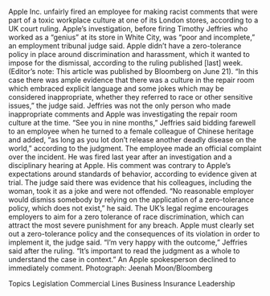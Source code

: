 Apple Inc. unfairly fired an employee for making racist comments that were part of a toxic workplace culture at one of its London stores, according to a UK court ruling.
Apple’s investigation, before firing Timothy Jeffries who worked as a “genius” at its store in White City, was “poor and incomplete,” an employment tribunal judge said. Apple didn’t have a zero-tolerance policy in place around discrimination and harassment, which it wanted to impose for the dismissal, according to the ruling published [last] week. (Editor’s note: This article was published by Bloomberg on June 21).
“In this case there was ample evidence that there was a culture in the repair room which embraced explicit language and some jokes which may be considered inappropriate, whether they referred to race or other sensitive issues,” the judge said.
Jeffries was not the only person who made inappropriate comments and Apple was investigating the repair room culture at the time.
“See you in nine months,” Jeffries said bidding farewell to an employee when he turned to a female colleague of Chinese heritage and added, “as long as you lot don’t release another deadly disease on the world,” according to the judgment. The employee made an official complaint over the incident.
He was fired last year after an investigation and a disciplinary hearing at Apple. His comment was contrary to Apple’s expectations around standards of behavior, according to evidence given at trial.
The judge said there was evidence that his colleagues, including the woman, took it as a joke and were not offended. “No reasonable employer would dismiss somebody by relying on the application of a zero-tolerance policy, which does not exist,” he said.
The UK’s legal regime encourages employers to aim for a zero tolerance of race discrimination, which can attract the most severe punishment for any breach. Apple must clearly set out a zero-tolerance policy and the consequences of its violation in order to implement it, the judge said.
“I’m very happy with the outcome,” Jeffries said after the ruling. “It’s important to read the judgment as a whole to understand the case in context.”
An Apple spokesperson declined to immediately comment.
Photograph: Jeenah Moon/Bloomberg

Topics
Legislation
Commercial Lines
Business Insurance
Leadership
